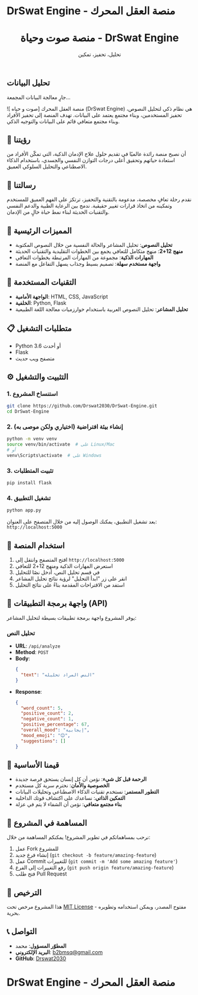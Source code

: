 # DrSwat Engine - منصة العقل المحرك 

<!DOCTYPE html>
<html lang="en">
<head>
    <meta charset="UTF-8">
    <meta name="viewport" content="width=device-width, initial-scale=1.0">
    <title>DrSwat Engine</title>
    <link rel="stylesheet" href="style.css">
</head>
<body>
    <header>
        <h1>منصة صوت وحياة - DrSwat Engine</h1>
        <p>تحليل، تحفيز، تمكين</p>
    </header>
    <main>
        <section id="analysis">
            <h2>تحليل البيانات</h2>
            <p>جارٍ معالجة البيانات المجمعة...</p>
        </section>
    </main>
</body>
</html>

![ صوت و  حياه]
منصة العقل المحرك (DrSwat Engine) هي نظام ذكي لتحليل النصوص، تحفيز المستخدمين، وبناء مجتمع يعتمد على البيانات. تهدف المنصة إلى تحفيز الأفراد وبناء مجتمع متعافي قائم على البيانات والتوجيه الذكي.

## 🎯 رؤيتنا

أن نصبح منصة رائدة عالميًا في تقديم حلول علاج الإدمان الذكية، التي تمكّن الأفراد من استعادة حياتهم وتحقيق أعلى درجات التوازن النفسي والجسدي، باستخدام الذكاء الاصطناعي والتحليل السلوكي العميق.

## 📝 رسالتنا

نقدم رحلة تعافٍ مخصصة، مدعومة بالتقنية والتحفيز، ترتكز على الفهم العميق للمستخدم وتمكينه من اتخاذ قرارات تغيير حقيقية. ندمج بين الرعاية الطبية والدعم النفسي والتقنيات الحديثة لبناء نمط حياة خالٍ من الإدمان.

## 🌟 المميزات الرئيسية

- **تحليل النصوص**: تحليل المشاعر والحالة النفسية من خلال النصوص المكتوبة
- **منهج 12+2**: منهج متكامل للتعافي يجمع بين الخطوات التقليدية والتقنيات الحديثة
- **المهارات الذكية**: مجموعة من المهارات المرتبطة بخطوات التعافي
- **واجهة مستخدم سهلة**: تصميم بسيط وجذاب يسهل التفاعل مع المنصة

## 🚀 التقنيات المستخدمة

- **الواجهة الأمامية**: HTML, CSS, JavaScript
- **الخلفية**: Python, Flask
- **تحليل المشاعر**: تحليل النصوص العربية باستخدام خوارزميات معالجة اللغة الطبيعية

## 📋 متطلبات التشغيل

- Python 3.6 أو أحدث
- Flask
- متصفح ويب حديث

## ⚙️ التثبيت والتشغيل

### 1. استنساخ المشروع

```bash
git clone https://github.com/Drswat2030/DrSwat-Engine.git
cd DrSwat-Engine
```

### 2. إنشاء بيئة افتراضية (اختياري ولكن موصى به)

```bash
python -m venv venv
source venv/bin/activate  # على Linux/Mac
# أو
venv\Scripts\activate  # على Windows
```

### 3. تثبيت المتطلبات

```bash
pip install flask
```

### 4. تشغيل التطبيق

```bash
python app.py
```

بعد تشغيل التطبيق، يمكنك الوصول إليه من خلال المتصفح على العنوان: `http://localhost:5000`

## 📱 استخدام المنصة

1. افتح المتصفح وانتقل إلى `http://localhost:5000`
2. استعرض المهارات الذكية ومنهج 12+2 للتعافي
3. في قسم تحليل النص، أدخل نصًا للتحليل
4. انقر على زر "ابدأ التحليل" لرؤية نتائج تحليل المشاعر
5. استفد من الاقتراحات المقدمة بناءً على نتائج التحليل

## 🔄 واجهة برمجة التطبيقات (API)

يوفر المشروع واجهة برمجة تطبيقات بسيطة لتحليل المشاعر:

### تحليل النص

- **URL**: `/api/analyze`
- **Method**: `POST`
- **Body**:
  ```json
  {
    "text": "النص المراد تحليله"
  }
  ```
- **Response**:
  ```json
  {
    "word_count": 5,
    "positive_count": 2,
    "negative_count": 1,
    "positive_percentage": 67,
    "overall_mood": "إيجابية",
    "mood_emoji": "😊",
    "suggestions": []
  }
  ```

## 🌱 قيمنا الأساسية

- **الرحمة قبل كل شيء**: نؤمن أن كل إنسان يستحق فرصة جديدة
- **الخصوصية والأمان**: نحترم سرية كل مستخدم
- **التطور المستمر**: نستخدم تقنيات الذكاء الاصطناعي وتحليلات البيانات
- **التمكين الذاتي**: نساعدك على اكتشاف قوتك الداخلية
- **بناء مجتمع متعافي**: نؤمن أن الشفاء لا يتم في عزلة

## 🤝 المساهمة في المشروع

نرحب بمساهماتكم في تطوير المشروع! يمكنكم المساهمة من خلال:

1. عمل Fork للمشروع
2. إنشاء فرع جديد (`git checkout -b feature/amazing-feature`)
3. عمل Commit للتغييرات (`git commit -m 'Add some amazing feature'`)
4. رفع التغييرات إلى الفرع (`git push origin feature/amazing-feature`)
5. فتح طلب Pull Request

## 📄 الترخيص

هذا المشروع مرخص تحت [MIT License](https://opensource.org/licenses/MIT) - مفتوح المصدر، ويمكن استخدامه وتطويره بحرية.

## 📞 التواصل

- **المطوّر المسؤول**: محمد
- **البريد الإلكتروني**: [b2bmsq@gmail.com](mailto:b2bmsq@gmail.com)
- **GitHub**: [Drswat2030](https://github.com/Drswat2030)
# DrSwat Engine - منصة العقل المحرك

